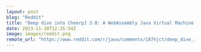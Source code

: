 ```yaml
---
layout: post
blog: "Reddit"
title: "Deep dive into CheerpJ 3.0: A WebAssembly Java Virtual Machine for the browser"
date: 2023-11-30T12:35:54Z
image: images/reddit.png
remote_url: "https://www.reddit.com/r/java/comments/187hjct/deep_dive_into_cheerpj_30_a_webassembly_java/"
---
```


